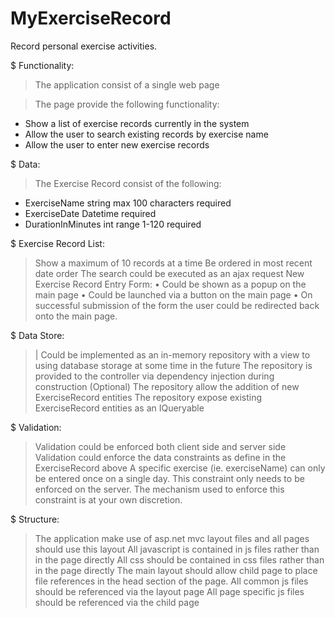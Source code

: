 # MyExerciseRecord
Record personal exercise activities.

$ Functionality:

> The application consist of a single web page

> The page provide the following functionality:
- Show a list of exercise records currently in the system
- Allow the user to search existing records by exercise name
- Allow the user to enter new exercise records

$ Data:
> The Exercise Record consist of the following:
- ExerciseName string max 100 characters required
- ExerciseDate Datetime required
- DurationInMinutes int range 1-120 required

$ Exercise Record List:
> Show a maximum of 10 records at a time
> Be ordered in most recent date order
> The search could be executed as an ajax request
> New Exercise Record Entry Form:
• Could be shown as a popup on the main page
• Could be launched via a button on the main page
• On successful submission of the form the user could be redirected back onto the main page.

$ Data Store:
>| Could be implemented as an in-memory repository with a view to using database
storage at some time in the future
> The repository is provided to the controller via dependency injection during
construction (Optional)
> The repository allow the addition of new ExerciseRecord entities
> The repository expose existing ExerciseRecord entities as an IQueryable

$ Validation:
> Validation could be enforced both client side and server side
> Validation could enforce the data constraints as define in the ExerciseRecord above
> A specific exercise (ie. exerciseName) can only be entered once on a single day. This
constraint only needs to be enforced on the server. The mechanism used to enforce
this constraint is at your own discretion.

$ Structure:

> The application make use of asp.net mvc layout files and all pages should use
this layout
> All javascript is contained in js files rather than in the page directly
> All css should be contained in css files rather than in the page directly
> The main layout should allow child page to place file references in the head section
of the page.
> All common js files should be referenced via the layout page
> All page specific js files should be referenced via the child page
